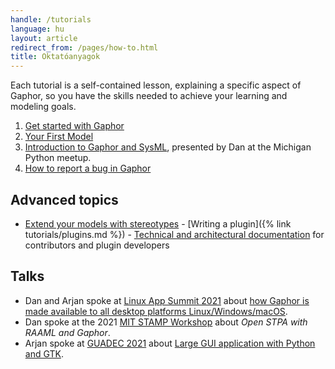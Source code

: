 ```yaml
---
handle: /tutorials
language: hu
layout: article
redirect_from: /pages/how-to.html
title: Oktatóanyagok
---
```


Each tutorial is a self-contained lesson, explaining a specific aspect of
Gaphor, so you have the skills needed to achieve your learning and modeling
goals.

1. <a href="get-started-with-gaphor">Get started with Gaphor</a>
2. <a href="your-first-model">Your First Model</a>
3. <i class="fab fa-youtube"></i> [Introduction to Gaphor and
SysML](https://www.youtube.com/watch?v=J1k9GTmYwkc), presented by Dan at the
Michigan Python meetup.
4. <a href="report-bugs">How to report a bug in Gaphor</a>


## Advanced topics

- [Extend your models with
stereotypes](https://gaphor.readthedocs.io/en/latest/stereotypes.html)  -
[Writing a plugin]({% link tutorials/plugins.md %})  - [Technical and
architectural documentation](https://gaphor.readthedocs.io/)  for
contributors and plugin developers

## Talks

- Dan and Arjan spoke at [Linux App Summit
  2021](https://linuxappsummit.org/)  about [how Gaphor is made available to
  all desktop platforms
  Linux/Windows/macOS](https://www.youtube.com/watch?v=vLwAT-TLmZU).
- Dan spoke at the 2021 [MIT STAMP
  Workshop](https://psas.scripts.mit.edu/home/2021-stamp-workshop-program/)
  about _Open STPA with RAAML and Gaphor_.
- Arjan spoke at [GUADEC 2021](https://events.gnome.org/event/9/) about
  [Large GUI application with Python and
  GTK](https://events.gnome.org/event/9/contributions/188/).
